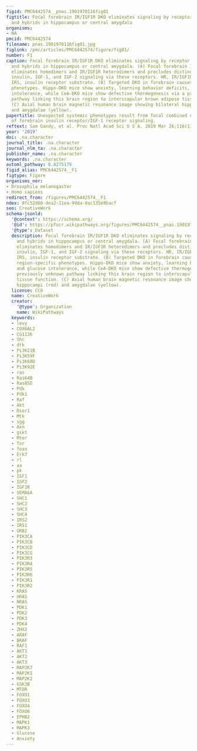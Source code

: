 ```yaml
---
figid: PMC6442574__pnas.1901970116fig01
figtitle: Focal forebrain IR/IGF1R DKO eliminates signaling by receptor homodimers
  and hybrids in hippocampus or central amygdala
organisms:
- NA
pmcid: PMC6442574
filename: pnas.1901970116fig01.jpg
figlink: /pmc/articles/PMC6442574/figure/fig01/
number: F1
caption: Focal forebrain IR/IGF1R DKO eliminates signaling by receptor homodimers
  and hybrids in hippocampus or central amygdala. (A) Focal forebrain IR/IGF1R DKO
  eliminates homodimers and IR/IGF1R heterodimers and precludes distinct and collateral
  insulin, IGF-1, and IGF-2 signaling via these receptors. HR, IR/IGF1R hybrid receptors;
  IRS, insulin receptor substrate. (B) Targeted DKO in forebrain causes dramatic region-specific
  phenotypes. Hippo-DKO mice show anxiety, learning behavior deficits, and glucose
  intolerance, while CeA-DKO mice show defective thermogenesis via a previously unknown
  pathway linking this brain region to interscapular brown adipose tissue function.
  (C) Axial human brain magnetic resonance image showing bilateral hippocampi (red)
  and amygdalae (yellow).
papertitle: Unexpected systemic phenotypes result from focal combined deficiencies
  of forebrain insulin receptor/IGF-1 receptor signaling.
reftext: Sam Gandy, et al. Proc Natl Acad Sci U S A. 2019 Mar 26;116(13):5852-5854.
year: '2019'
doi: .na.character
journal_title: .na.character
journal_nlm_ta: .na.character
publisher_name: .na.character
keywords: .na.character
automl_pathway: 0.8275179
figid_alias: PMC6442574__F1
figtype: Figure
organisms_ner:
- Drosophila melanogaster
- Homo sapiens
redirect_from: /figures/PMC6442574__F1
ndex: 0fc52d60-dea2-11ea-99da-0ac135e8bacf
seo: CreativeWork
schema-jsonld:
  '@context': https://schema.org/
  '@id': https://pfocr.wikipathways.org/figures/PMC6442574__pnas.1901970116fig01.html
  '@type': Dataset
  description: Focal forebrain IR/IGF1R DKO eliminates signaling by receptor homodimers
    and hybrids in hippocampus or central amygdala. (A) Focal forebrain IR/IGF1R DKO
    eliminates homodimers and IR/IGF1R heterodimers and precludes distinct and collateral
    insulin, IGF-1, and IGF-2 signaling via these receptors. HR, IR/IGF1R hybrid receptors;
    IRS, insulin receptor substrate. (B) Targeted DKO in forebrain causes dramatic
    region-specific phenotypes. Hippo-DKO mice show anxiety, learning behavior deficits,
    and glucose intolerance, while CeA-DKO mice show defective thermogenesis via a
    previously unknown pathway linking this brain region to interscapular brown adipose
    tissue function. (C) Axial human brain magnetic resonance image showing bilateral
    hippocampi (red) and amygdalae (yellow).
  license: CC0
  name: CreativeWork
  creator:
    '@type': Organization
    name: WikiPathways
  keywords:
  - levy
  - COX6AL2
  - CG1136
  - Shc
  - drk
  - Pi3K21B
  - Pi3K59F
  - Pi3K68D
  - Pi3K92E
  - ras
  - Ras64B
  - Ras85D
  - Pdk
  - Pdk1
  - Raf
  - Akt
  - Dsor1
  - Mtk
  - sgg
  - Axn
  - gskt
  - Mtor
  - Tor
  - foxo
  - Erk7
  - rl
  - aa
  - pk
  - IGF1
  - IGF2
  - IGF1R
  - SEMA6A
  - SHC1
  - SHC2
  - SHC3
  - SHC4
  - IRS2
  - IRS1
  - GRB2
  - PIK3CA
  - PIK3CB
  - PIK3CD
  - PIK3CG
  - PIK3R3
  - PIK3R4
  - PIK3R5
  - PIK3R6
  - PIK3R1
  - PIK3R2
  - KRAS
  - HRAS
  - NRAS
  - PDK1
  - PDK2
  - PDK3
  - PDK4
  - ZHX2
  - ARAF
  - BRAF
  - RAF1
  - AKT1
  - AKT2
  - AKT3
  - MAP2K7
  - MAP2K1
  - MAP2K2
  - GSK3B
  - MTOR
  - FOXO1
  - FOXO3
  - FOXO4
  - FOXO6
  - EPHB2
  - MAPK1
  - MAPK3
  - Glucose
  - Anxiety
---
```

